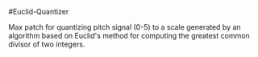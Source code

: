 #Euclid-Quantizer

Max patch for quantizing pitch signal (0-5) to a scale generated by an algorithm based on Euclid's method for computing the greatest common divisor of two integers.
